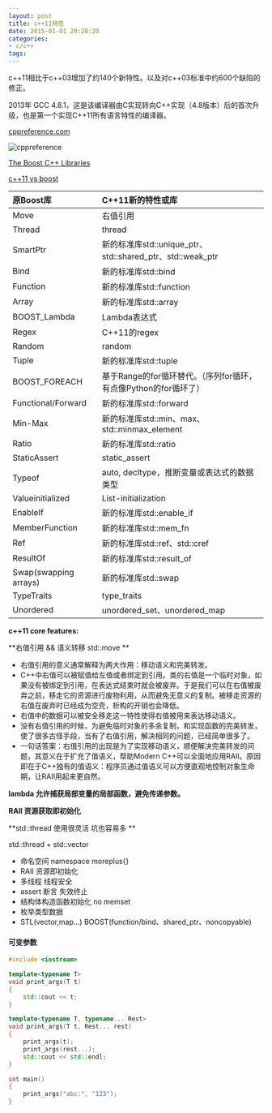 ```yaml
---
layout: post
title: c++11特性
date: 2015-01-01 20:20:20
categories:
- c/c++
tags:
---
```


c++11相比于c++03增加了约140个新特性。以及对c++03标准中约600个缺陷的修正。

2013年 GCC 4.8.1，这是该编译器由C实现转向C++实现（4.8版本）后的首次升级，也是第一个实现C++11所有语言特性的编译器。 

[cppreference.com](http://en.cppreference.com/w/)

![cppreference](http://whileme.com/images/posts/cppreference.png)

[The Boost C++ Libraries](http://zh.highscore.de/cpp/boost/)

[c++11 vs boost](http://blog.csdn.net/sunny2038/article/details/7509792)

| 原Boost库             | C++11新的特性或库  |
| :---                  |  :--- |
|Move	                |右值引用|
|Thread	                |thread|
|SmartPtr	            |新的标准库std::unique_ptr、std::shared_ptr、std::weak_ptr|
|Bind	                |新的标准库std::bind|
|Function	            |新的标准库std::function|
|Array	                |新的标准库std::array|
|BOOST_Lambda	        |Lambda表达式|
|Regex	                |C++11的regex|
|Random	                |random|
|Tuple	                |新的标准库std::tuple|
|BOOST_FOREACH	        |基于Range的for循环替代。（序列for循环，有点像Python的for循环了）|
|Functional/Forward	    |新的标准库std::forward|
|Min-Max	            |新的标准库std::min、max、std::minmax_element|
|Ratio	                |新的标准库std::ratio|
|StaticAssert	        |static_assert|
|Typeof	                |auto, decltype，推断变量或表达式的数据类型|
|Valueinitialized	    |List-initialization|
|EnableIf	            |新的标准库std::enable_if|
|MemberFunction	        |新的标准库std::mem_fn|
|Ref	                |新的标准库std::ref、std::cref|
|ResultOf	            |新的标准库std::result_of|
|Swap(swapping arrays)	|新的标准库std::swap|
|TypeTraits	            |type_traits|
|Unordered	            |unordered_set、unordered_map|

**c++11 core features:**

**右值引用 && 语义转移 std::move **
- 右值引用的意义通常解释为两大作用：移动语义和完美转发。
- C++中右值可以被赋值给左值或者绑定到引用。类的右值是一个临时对象，如果没有被绑定到引用，在表达式结束时就会被废弃。于是我们可以在右值被废弃之前，移走它的资源进行废物利用，从而避免无意义的复制。被移走资源的右值在废弃时已经成为空壳，析构的开销也会降低。
- 右值中的数据可以被安全移走这一特性使得右值被用来表达移动语义。
- 没有右值引用的时候，为避免临时对象的多余复制，和实现函数的完美转发，使了很多古怪手段，当有了右值引用，解决相同的问题，已经简单很多了。
- 一句话答案：右值引用的出现是为了实现移动语义，顺便解决完美转发的问题，其意义在于扩充了值语义，帮助Modern C++可以全面地应用RAII。原因即在于C++独有的值语义：程序员通过值语义可以方便直观地控制对象生命期，让RAII用起来更自然。

**lambda 允许捕获局部变量的局部函数，避免传递参数。**

**RAII 资源获取即初始化**

**std::thread 使用很灵活 坑也容易多 **

std::thread + std::vector



- 命名空间 namespace moreplus{}
- RAII 资源即初始化
- 多线程 线程安全
- assert 断言 失效终止
- 结构体构造函数初始化 no memset 
- 枚举类型数据
- STL(vector,map...) BOOST(function/bind、shared_ptr、noncopyable) 


#### 可变参数

```c++
#include <iostream>

template<typename T>
void print_args(T t)
{	
	std::cout << t;
}

template<typename T, typename... Rest>
void print_args(T t, Rest... rest)
{	
	print_args(t);	
	print_args(rest...);
	std::cout << std::endl;
}

int main()
{
	print_args("abc:", "123");
}
```